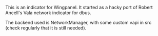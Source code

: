 This is an indicator for Wingpanel. It started as a hacky port of Robert
Ancell's Vala network indicator for dbus.

The backend used is NetworkManager, with some custom vapi in src (check
regularly that it is still needed).
